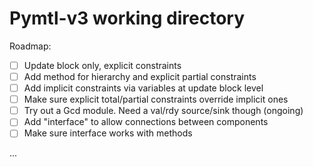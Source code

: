 # Pymtl-v3 working directory

Roadmap:
- [ ] Update block only, explicit constraints 
- [ ] Add method for hierarchy and explicit partial constraints
- [ ] Add implicit constraints via variables at update block level
- [ ] Make sure explicit total/partial constraints override implicit ones
- [ ] Try out a Gcd module. Need a val/rdy source/sink though (ongoing)
- [ ] Add "interface" to allow connections between components
- [ ] Make sure interface works with methods

...
